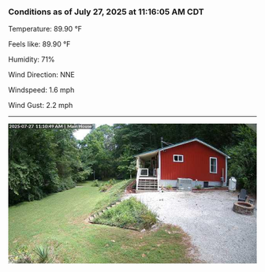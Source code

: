 ### Conditions as of July 27, 2025 at 11:16:05 AM CDT 

Temperature: 89.90 &deg;F

Feels like: 89.90 &deg;F

Humidity: 71%

Wind Direction: NNE

Windspeed: 1.6 mph

Wind Gust: 2.2 mph

---

<img src="./images/latest.jpeg"/>


